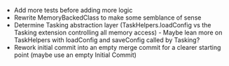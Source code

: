 - Add more tests before adding more logic
- Rewrite MemoryBackedClass to make some semblance of sense
- Determine Tasking abstraction layer (TaskHelpers.loadConfig vs the Tasking extension controlling all memory access) - Maybe lean more on TaskHelpers with loadConfig and saveConfig called by Tasking?
- Rework initial commit into an empty merge commit for a clearer starting point (maybe use an empty Initial Commit)

